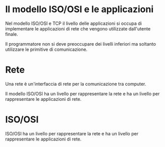 <link rel="stylesheet" href="../style.css">

# Il modello ISO/OSI e le applicazioni

Nel modello ISO/OSI e TCP il livello delle applicazioni si occupa di implementare le applicazioni di rete che vengono utilizzate dall'utente finale.

Il programmatore non si deve preoccupare dei livelli inferiori ma soltanto utilizzare le primitive di comunicazione.

# Rete

Una rete è un'interfaccia di rete per la comunicazione tra computer.

Il modello ISO/OSI ha un livello per rappresentare la rete e ha un livello per rappresentare le applicazioni di rete.

# ISO/OSI

ISO/OSI ha un livello per rappresentare la rete e ha un livello per rappresentare le applicazioni di rete.
